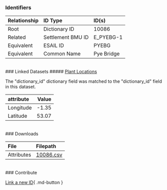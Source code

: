 ### Identifiers

| Relationship   | ID Type           | ID(s)      |
|:---------------|:------------------|:-----------|
| Root           | Dictionary ID     | 10086      |
| Related        | Settlement BMU ID | E_PYEBG-1  |
| Equivalent     | ESAIL ID          | PYEBG      |
| Equivalent     | Common Name       | Pye Bridge |

<br>
### Linked Datasets
##### <a href="https://osuked.github.io/Power-Station-Dictionary/datasets/plant-locations">Plant Locations</a>



The "dictionary_id" dictionary field was matched to the "dictionary_id" field in this dataset.

| attribute   |   Value |
|:------------|--------:|
| Longitude   |   -1.35 |
| Latitude    |   53.07 |


<br>
### Downloads


| File       | Filepath                                                                              |
|:-----------|:--------------------------------------------------------------------------------------|
| Attributes | [10086.csv](https://osuked.github.io/Power-Station-Dictionary/object_attrs/10086.csv) |


<br>
### Contribute

[Link a new ID](https://docs.google.com/forms/d/e/1FAIpQLSc5jRsQ7NgiLLXbwo9PUdwTQyuqbRwThltG56-o6NVSe7E_nw/viewform?usp=pp_url&entry.251912331=10086){ .md-button }